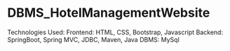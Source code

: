 # DBMS_HotelManagementWebsite
Technologies Used: Frontend: HTML, CSS, Bootstrap, Javascript       Backend: SpringBoot, Spring MVC, JDBC, Maven, Java       DBMS: MySql
